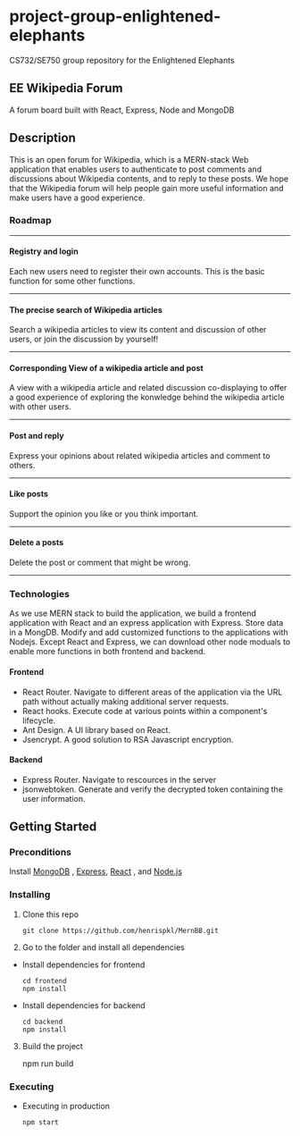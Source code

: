 # project-group-enlightened-elephants
CS732/SE750 group repository for the Enlightened Elephants

## EE Wikipedia Forum

A forum board built with React, Express, Node and MongoDB


## Description 

This is an open forum for Wikipedia, which is a MERN-stack Web application that enables users to authenticate to post comments and discussions about Wikipedia contents, and to reply to these posts. We hope that the Wikipedia forum will help people gain more useful information and make users have a good experience.

### Roadmap

***

#### Registry and login

Each new users need to register their own accounts. This is the basic function for some other functions.

***

#### The precise search of Wikipedia articles
Search a wikipedia articles to view its content and discussion of other users, or join the discussion by yourself!

***

#### Corresponding View of a wikipedia article and post
A view with a wikipedia article and related discussion co-displaying to offer a good experience of exploring the konwledge behind the wikipedia article with other users.

***

#### Post and reply
Express your opinions about related wikipedia articles and comment to others.

***

#### Like posts
Support the opinion you like or you think important.

***

#### Delete a posts
Delete the post or comment that might be wrong.

***

### Technologies

As we use MERN stack to build the application, we build a frontend application with React and an express application with Express. Store data in a MongDB. Modify and add customized functions to the applications with Nodejs. Except React and Express, we can download other node moduals to enable more functions in both frontend and backend.

#### Frontend

* React Router. Navigate to different areas of the application via the URL path without actually making additional server requests.
* React hooks. Execute code at various points within a component's lifecycle.
* Ant Design. A UI library based on React.
* Jsencrypt. A good solution to RSA Javascript encryption.

#### Backend
* Express Router. Navigate to rescources in the server
* jsonwebtoken. Generate and verify the decrypted token containing the user information.

## Getting Started

### Preconditions

Install [MongoDB](https://www.mongodb.com/3) , [Express](https://expressjs.com/), [React](https://reactjs.org/) , and [Node.js](https://nodejs.org/en/)

### Installing

1. Clone this repo

       git clone https://github.com/henrispkl/MernBB.git



2. Go to the folder and install all dependencies

* Install dependencies for frontend

      cd frontend
      npm install

* Install dependencies for backend

      cd backend
      npm install

3. Build the project

      npm run build

### Executing

* Executing in production

      npm start
